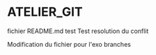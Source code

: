 # ATELIER_GIT
fichier README.md test
Test resolution du conflit

Modification du fichier pour l'exo branches
